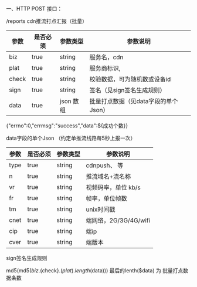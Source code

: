 一、HTTP POST 接口：

/reports        cdn推流打点汇报（批量）

参数 | 是否必须 | 参数类型 | 参数说明 
----|------|----|----
biz | true | string | 服务名，cdn
plat | true | string | 服务商标识,
check | true | string | 校验数据，可为随机数或设备id
sign | true | string | 签名（见sign签名生成规则）
data | true | json 数组 | 批量打点数据（见data字段的单个Json）


{"errno":0,"errmsg":"success","data":${成功个数}}

data字段的单个Json （约定单推流线路每5秒上报一次） 

参数 | 是否必须 | 参数类型 | 参数说明 
----|------|----|----
type | true | string | cdnpush、 等
n | true | string | 推流域名+流名称
vr | true | string | 视频码率，单位 kb/s
fr | true | string | 帧率，单位帧数
tm | true | string | unix时间戳
cnet | true | string | 端网络，2G/3G/4G/wifi
cip | true | string | 端ip
cver | true | string | 端版本

sign签名生成规则

md5(md5(${biz}.${check}.$(plat).length($data)))
最后的lenth($data) 为 批量打点数据条数
